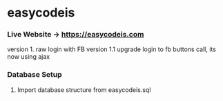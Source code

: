 # easycodeis

### Live Website -> https://easycodeis.com


version 1. raw login with FB
version 1.1 upgrade login to fb buttons call, its now using ajax

### Database Setup
1. Import database structure from easycodeis.sql

